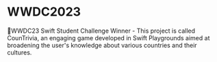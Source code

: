 # WWDC2023
WWDC23 Swift Student Challenge Winner - This project is called CounTrivia, an engaging game developed in Swift Playgrounds aimed at broadening the user's knowledge about various countries and their cultures.
